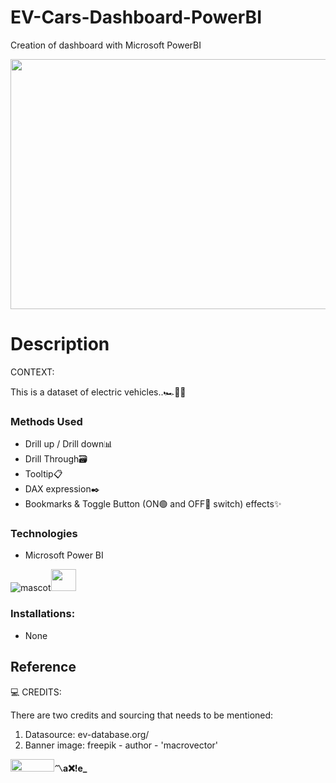 # EV-Cars-Dashboard-PowerBI
Creation of dashboard with Microsoft PowerBI 

<img src="https://camo.githubusercontent.com/789fd46fec2b9cf8948db9cd20eab9ff355d26752235f299c62ef2a79b967e9a/68747470733a2f2f75706c6f61642e77696b696d656469612e6f72672f77696b6970656469612f636f6d6d6f6e732f632f63662f4e65775f506f7765725f42495f4c6f676f2e737667" width="1000" height="400">

# Description 

CONTEXT:

This is a dataset of electric vehicles..🏎️🚗🚙

### Methods Used

* Drill up / Drill down📊
* Drill Through🗃️
* Tooltip📋
* DAX expression✒️
* Bookmarks & Toggle Button (ON🟢 and OFF🔴 switch) effects✨

### Technologies

* Microsoft Power BI 


![mascot](https://learncodeonline.in/mascot.png "Code")<img src="https://www.svgrepo.com/show/189268/beverage.svg" width="40" height="35">


### Installations:

* None



## Reference

💻 CREDITS:

There are two credits and sourcing that needs to be mentioned:

1. Datasource: ev-database.org/
2. Banner image: freepik - author - 'macrovector' 

<img src="https://learncodeonline.in/gitone.png" width="70" height="20">**〽️a❌!e_**
